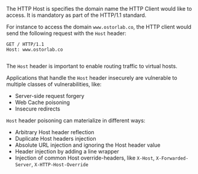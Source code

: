 The HTTP Host is specifies the domain name the HTTP Client would like to access. It is mandatory as part of the HTTP/1.1
standard.

For instance to access the domain `www.ostorlab.co`, the HTTP client would send the following request with the `Host`
header:

```http request
GET / HTTP/1.1
Host: www.ostorlab.co


```

The `Host` header is important to enable routing traffic to virtual hosts.

Applications that handle the `Host` header insecurely are vulnerable to multiple classes of vulnerabilities, like:

* Server-side request forgery
* Web Cache poisoning
* Insecure redirects

`Host` header poisoning can materialize in different ways:

* Arbitrary Host header reflection
* Duplicate Host headers injection
* Absolute URL injection and ignoring the Host header value
* Header injection by adding a line wrapper
* Injection of common Host override-headers, like `X-Host`, `X-Forwarded-Server`, `X-HTTP-Host-Override`